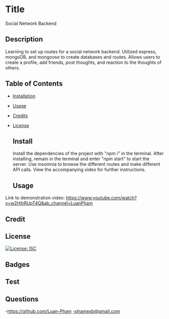 # Title

Social Network Backend

## Description

Learning to set up routes for a social network backend. Utilized express, mongoDB, and mongoose to create databases and routes. Allows users to create a profile, add friends, post thoughts, and reaction to the thoughts of others.
## Table of Contents

- [Installation](#install)
- [Usage](#usage)
- [Credits](#contribute)
- [License](#license)

  ## Install

  Install the dependencies of the project with "npm i" in the terminal. After installing, remain in the terminal and enter "npm start" to start the server. Use insomnia to browse the different routes and make different API calls. View the accompanying video for further instructions. 

  ## Usage
 Link to demonstration video: https://www.youtube.com/watch?v=w2HihRUpT4Q&ab_channel=LuanPham

  ## Credit

  ## License

  [![License: ISC](https://img.shields.io/badge/License-ISC-blue.svg)](https://opensource.org/licenses/ISC)

  ## Badges

  ## Test

  ## Questions

  -https://github.com/Luan-Pham
  -phamexb@gmail.com
